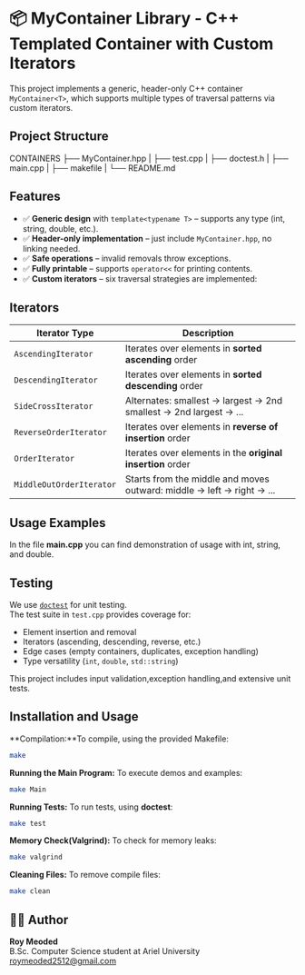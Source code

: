  # 📦 MyContainer Library - C++ Templated Container with Custom Iterators

This project implements a generic, header-only C++ container `MyContainer<T>`, which supports multiple types of traversal patterns via custom iterators.  


##  Project Structure

CONTAINERS
├── MyContainer.hpp
|
├── test.cpp
|
├── doctest.h
|
├── main.cpp
|
├── makefile
|
└── README.md


##  Features

- ✅ **Generic design** with `template<typename T>` – supports any type (int, string, double, etc.).
- ✅ **Header-only implementation** – just include `MyContainer.hpp`, no linking needed.
- ✅ **Safe operations** – invalid removals throw exceptions.
- ✅ **Fully printable** – supports `operator<<` for printing contents.
- ✅ **Custom iterators** – six traversal strategies are implemented:

##  Iterators

| Iterator Type           | Description                                                                 |
|-------------------------|-----------------------------------------------------------------------------|
| `AscendingIterator`     | Iterates over elements in **sorted ascending** order                        |
| `DescendingIterator`    | Iterates over elements in **sorted descending** order                       |
| `SideCrossIterator`     | Alternates: smallest → largest → 2nd smallest → 2nd largest → ...           |
| `ReverseOrderIterator`  | Iterates over elements in **reverse of insertion** order                    |
| `OrderIterator`         | Iterates over elements in the **original insertion** order                  |
| `MiddleOutOrderIterator`| Starts from the middle and moves outward: middle → left → right → ...      |




## Usage Examples

In the file **main.cpp** you can find demonstration of usage with int, string, and double.

## Testing

We use [`doctest`](https://github.com/doctest/doctest) for unit testing.  
The test suite in `test.cpp` provides coverage for:
- Element insertion and removal  
- Iterators (ascending, descending, reverse, etc.)  
- Edge cases (empty containers, duplicates, exception handling)  
- Type versatility (`int`, `double`, `std::string`)





This project includes input validation,exception handling,and extensive unit tests.

## Installation and Usage

**Compilation:**To compile, using the provided Makefile:
```bash 
make
```
**Running the Main Program:** To execute demos and examples:
``` bash
make Main
```
**Running Tests:** To run tests, using **doctest**:
```bash
make test
```
**Memory Check(Valgrind):** To check for memory leaks:
```bash
make valgrind
```
**Cleaning Files:** To remove compile files:
```bash
make clean
```


## 👨‍💻 Author

**Roy Meoded**  
B.Sc. Computer Science student at Ariel University roymeoded2512@gmail.com 
